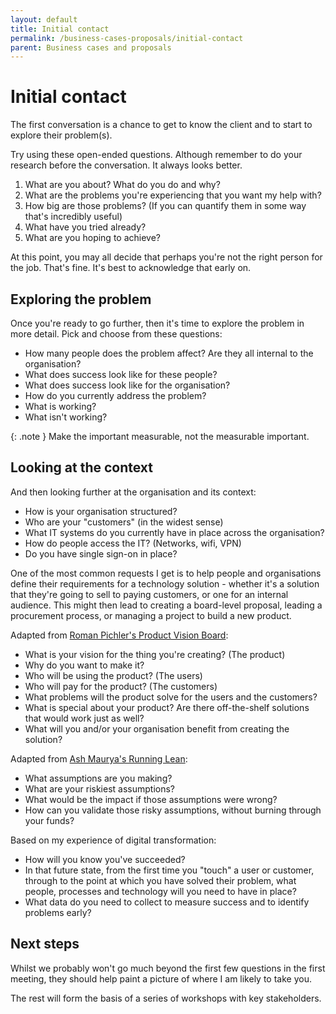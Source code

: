 ```yaml
---
layout: default
title: Initial contact
permalink: /business-cases-proposals/initial-contact
parent: Business cases and proposals
---
```

# Initial contact

The first conversation is a chance to get to know the client and to start to explore their problem(s).

Try using these open-ended questions. Although remember to do your research before the conversation. It always looks better.

1. What are you about? What do you do and why?
2. What are the problems you're experiencing that you want my help with?
3. How big are those problems? (If you can quantify them in some way that's incredibly useful)
4. What have you tried already?
5. What are you hoping to achieve?

At this point, you may all decide that perhaps you're not the right person for the job. That's fine. It's best to acknowledge that early on.

## Exploring the problem

Once you're ready to go further, then it's time to explore the problem in more detail. Pick and choose from these questions:

- How many people does the problem affect? Are they all internal to the organisation?
- What does success look like for these people?
- What does success look like for the organisation?
- How do you currently address the problem?
- What is working?
- What isn't working?

{: .note }
Make the important measurable, not the measurable important.

## Looking at the context

And then looking further at the organisation and its context:

- How is your organisation structured?
- Who are your "customers" (in the widest sense)
- What IT systems do you currently have in place across the organisation?
- How do people access the IT? (Networks, wifi, VPN)
- Do you have single sign-on in place?

One of the most common requests I get is to help people and organisations define their requirements for a technology solution - whether it's a solution that they're going to sell to paying customers, or one for an internal audience. This might then lead to creating a board-level proposal, leading a procurement process, or managing a project to build a new product.

Adapted from [Roman Pichler's Product Vision Board](https://www.romanpichler.com/tools/product-vision-board/):

- What is your vision for the thing you're creating? (The product)
- Why do you want to make it?
- Who will be using the product? (The users)
- Who will pay for the product? (The customers)
- What problems will the product solve for the users and the customers?
- What is special about your product? Are there off-the-shelf solutions that would work just as well?
- What will you and/or your organisation benefit from creating the solution?

Adapted from [Ash Maurya's Running Lean](https://leanstack.com/running-lean-book):

- What assumptions are you making?
- What are your riskiest assumptions?
- What would be the impact if those assumptions were wrong?
- How can you validate those risky assumptions, without burning through your funds?

Based on my experience of digital transformation:

- How will you know you've succeeded?
- In that future state, from the first time you "touch" a user or customer, through to the point at which you have solved their problem, what people, processes and technology will you need to have in place?
- What data do you need to collect to measure success and to identify problems early?

## Next steps

Whilst we probably won't go much beyond the first few questions in the first meeting, they should help paint a picture of where I am likely to take you.

The rest will form the basis of a series of workshops with key stakeholders.
